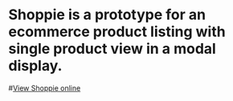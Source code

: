# Shoppie is a prototype for an ecommerce product listing with single product view in a modal display.

#[View Shoppie online](https://shoppie.vercel.app)
